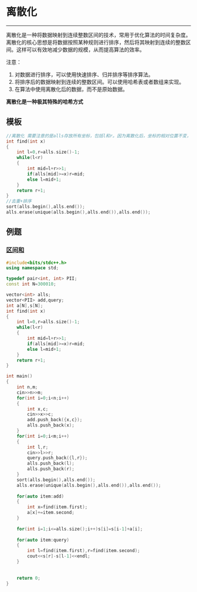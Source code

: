 # 离散化
*****
离散化是一种将数据映射到连续整数区间的技术，常用于优化算法的时间复杂度。离散化的核心思想是将数据按照某种规则进行排序，然后将其映射到连续的整数区间。这样可以有效地减少数据的规模，从而提高算法的效率。

注意：

1. 对数据进行排序，可以使用快速排序、归并排序等排序算法。
2. 将排序后的数据映射到连续的整数区间。可以使用哈希表或者数组来实现。
3. 在算法中使用离散化后的数据，而不是原始数据。

**离散化是一种极其特殊的哈希方式**


## 模板
```cpp
//离散化 需要注意的是alls存放所有坐标，包括l和r。因为离散化后，坐标的相对位置不变，所以离散化后，l和r的相对位置不变。
int find(int x)
{
    int l=0,r=alls.size()-1;
    while(l<r)
    {
        int mid=l+r>>1;
        if(alls[mid]>=x)r=mid;
        else l=mid+1;
    }
    return r+1;
}
//去重+排序
sort(alls.begin(),alls.end());
alls.erase(unique(alls.begin(),alls.end()),alls.end());
```

## 例题

### [区间和](https://www.acwing.com/problem/content/804/)
```C++
#include<bits/stdc++.h>
using namespace std;

typedef pair<int, int> PII;
const int N=300010;

vector<int> alls;
vector<PII> add,query;
int a[N],s[N];
int find(int x)
{
    int l=0,r=alls.size()-1;
    while(l<r)
    {
        int mid=l+r>>1;
        if(alls[mid]>=x)r=mid;
        else l=mid+1;
    }
    return r+1;
}

int main()
{
    int n,m;
    cin>>n>>m;
    for(int i=0;i<n;i++)
    {
        int x,c;
        cin>>x>>c;
        add.push_back({x,c});
        alls.push_back(x);
    }
    for(int i=0;i<m;i++)
    {
        int l,r;
        cin>>l>>r;
        query.push_back({l,r});
        alls.push_back(l);
        alls.push_back(r);
    }
    sort(alls.begin(),alls.end());
    alls.erase(unique(alls.begin(),alls.end()),alls.end());
    
    for(auto item:add)
    {
        int x=find(item.first);
        a[x]+=item.second;
    }
    
    for(int i=1;i<=alls.size();i++)s[i]=s[i-1]+a[i];
    
    for(auto item:query)
    {
        int l=find(item.first),r=find(item.second);
        cout<<s[r]-s[l-1]<<endl;
    }
    
    
    return 0;
}
```

